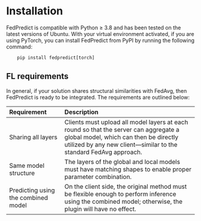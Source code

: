 # Installation

FedPredict is compatible with Python ≥ 3.8 and has been tested on the latest versions of Ubuntu.
With your virtual environment activated, if you are using PyTorch, you can install FedPredict from PyPI by running the following command:

```python
    pip install fedpredict[torch]
```

[//]: # (If you are using **Flower** for FL simulation, type:)

[//]: # ()
[//]: # (```python)

[//]: # (    pip install fedpredict[flwr])

[//]: # (```)

## FL requirements

In general, if your solution shares structural similarities with FedAvg, then FedPredict is ready to be integrated.
The requirements are outlined below:

| Requirement | Description                                                                                                                                                        |
| :- |:-------------------------------------------------------------------------------------------------------------------------------------------------------------------|
| Sharing all layers | Clients must upload all model layers at each round so that the server can aggregate a global model, which can then be directly utilized by any new client—similar to the standard FedAvg approach. |
| Same model structure | The layers of the global and local models must have matching shapes to enable proper parameter combination.                                                       |
| Predicting using the combined model | On the client side, the original method must be flexible enough to perform inference using the combined model; otherwise, the plugin will have no effect.       |
